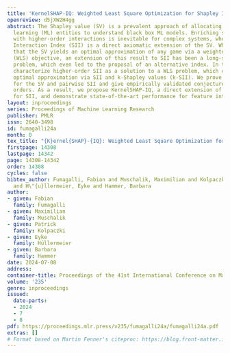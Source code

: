```yaml
---
title: 'KernelSHAP-IQ: Weighted Least Square Optimization for Shapley Interactions'
openreview: d5jXW2H4gg
abstract: The Shapley value (SV) is a prevalent approach of allocating credit to machine
  learning (ML) entities to understand black box ML models. Enriching such interpretations
  with higher-order interactions is inevitable for complex systems, where the Shapley
  Interaction Index (SII) is a direct axiomatic extension of the SV. While it is well-known
  that the SV yields an optimal approximation of any game via a weighted least square
  (WLS) objective, an extension of this result to SII has been a long-standing open
  problem, which even led to the proposal of an alternative index. In this work, we
  characterize higher-order SII as a solution to a WLS problem, which constructs an
  optimal approximation via SII and k-Shapley values (k-SII). We prove this representation
  for the SV and pairwise SII and give empirically validated conjectures for higher
  orders. As a result, we propose KernelSHAP-IQ, a direct extension of KernelSHAP
  for SII, and demonstrate state-of-the-art performance for feature interactions.
layout: inproceedings
series: Proceedings of Machine Learning Research
publisher: PMLR
issn: 2640-3498
id: fumagalli24a
month: 0
tex_title: "{K}ernel{SHAP}-{IQ}: Weighted Least Square Optimization for Shapley Interactions"
firstpage: 14308
lastpage: 14342
page: 14308-14342
order: 14308
cycles: false
bibtex_author: Fumagalli, Fabian and Muschalik, Maximilian and Kolpaczki, Patrick
  and H\"{u}llermeier, Eyke and Hammer, Barbara
author:
- given: Fabian
  family: Fumagalli
- given: Maximilian
  family: Muschalik
- given: Patrick
  family: Kolpaczki
- given: Eyke
  family: Hüllermeier
- given: Barbara
  family: Hammer
date: 2024-07-08
address:
container-title: Proceedings of the 41st International Conference on Machine Learning
volume: '235'
genre: inproceedings
issued:
  date-parts:
  - 2024
  - 7
  - 8
pdf: https://proceedings.mlr.press/v235/fumagalli24a/fumagalli24a.pdf
extras: []
# Format based on Martin Fenner's citeproc: https://blog.front-matter.io/posts/citeproc-yaml-for-bibliographies/
---
```

